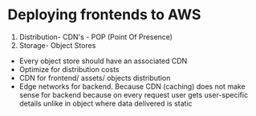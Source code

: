 # Deploying frontends to AWS

1. Distribution- CDN's - POP (Point Of Presence)
2. Storage- Object Stores

- Every object store should have an associated CDN
- Optimize for distribution costs
- CDN for frontend/ assets/ objects distribution
- Edge networks for backend. Because CDN (caching) does not make sense for backend because on every request user gets user-specific details unlike in object where data delivered is static